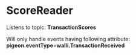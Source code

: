# ScoreReader

Listens to topic: **TransactionScores**

Will only handle events having following attribute: **pigeon.eventType**=**walli.TransactionReceived**
